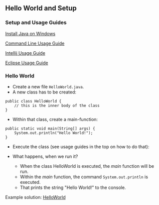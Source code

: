 ## Hello World and Setup

### Setup and Usage Guides

[Install Java on Windows](https://pibebtol.github.io/java-lessons/exercises/ressources/00windows.html)

[Command Line Usage Guide](https://pibebtol.github.io/java-lessons/exercises/ressources/00command.html)

[Intellij Usage Guide](https://pibebtol.github.io/java-lessons/exercises/ressources/00intellij.html)

[Eclipse Usage Guide](https://pibebtol.github.io/java-lessons/exercises/ressources/00eclipse.html)

### Hello World

* Create a new file `HelloWorld.java`.
* A new class has to be created:
```
public class HelloWorld {
    // this is the inner body of the class
}
```
* Within that class, create a main-function:
```
public static void main(String[] args) {
	System.out.println("Hello World!");	
}
```
* Execute the class (see usage guides in the top on how to do that):

* What happens, when we run it?
  * When the class HelloWorld is executed, the *main* function will be run.
  * Within the *main* function, the command `System.out.println` is executed.
  * That prints the string "Hello World!" to the console.

Example solution: [HelloWorld](https://github.com/pibebtol/java-lessons/tree/master/exercises/solutions/00HelloWorld)
